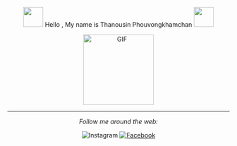 <div align="center">
  
  <img width="45px" src="https://media.tenor.com/images/3b388fe03da271d2674faf85eb7c3fcd/tenor.gif" />     Hello , My name is Thanousin Phouvongkhamchan     <img width="45px" src="https://media.tenor.com/images/3b388fe03da271d2674faf85eb7c3fcd/tenor.gif" />
  
  
  <img align="center" alt="GIF" height="160px" src="https://media.giphy.com/media/du3J3cXyzhj75IOgvA/giphy.gif" />
  
  <hr/>

<i>Follow me around the web:</i><br>

<img src="https://img.shields.io/badge/Instagram-%23E4405F.svg?&style=flat-square&logo=instagram&logoColor=white" alt="Instagram">
<a href="https://www.facebook.com/thanusin.pouvongkhamchan/" target="_blank"><img src="https://img.shields.io/badge/Facebook-%231877F2.svg?&style=flat-square&logo=facebook&logoColor=white" alt="Facebook"></a>

</div>
